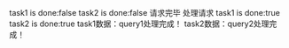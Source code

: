 task1 is done:false
task2 is done:false
请求完毕
处理请求
task1 is done:true
task2 is done:true
task1数据：query1处理完成！
task2数据：query2处理完成！
